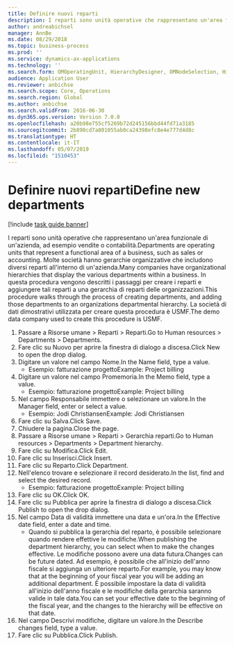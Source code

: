 ```yaml
---
title: Definire nuovi reparti
description: I reparti sono unità operative che rappresentano un'area funzionale di un'azienda, ad esempio vendite o contabilità.
author: andreabichsel
manager: AnnBe
ms.date: 08/29/2018
ms.topic: business-process
ms.prod: ''
ms.service: dynamics-ax-applications
ms.technology: ''
ms.search.form: OMOperatingUnit, HierarchyDesigner, OMNodeSelection, HierarchyPublishAndCloseForm
audience: Application User
ms.reviewer: anbichse
ms.search.scope: Core, Operations
ms.search.region: Global
ms.author: anbichse
ms.search.validFrom: 2016-06-30
ms.dyn365.ops.version: Version 7.0.0
ms.openlocfilehash: a20b98e755cf5269b72d245156bbd44fd71a3185
ms.sourcegitcommit: 2b890cd7a801055ab0ca24398efc8e4e777d4d8c
ms.translationtype: HT
ms.contentlocale: it-IT
ms.lasthandoff: 05/07/2019
ms.locfileid: "1510453"
---
```

# <a name="define-new-departments"></a><span data-ttu-id="db4ae-103">Definire nuovi reparti</span><span class="sxs-lookup"><span data-stu-id="db4ae-103">Define new departments</span></span>

[!include [task guide banner](../../includes/task-guide-banner.md)]

<span data-ttu-id="db4ae-104">I reparti sono unità operative che rappresentano un'area funzionale di un'azienda, ad esempio vendite o contabilità.</span><span class="sxs-lookup"><span data-stu-id="db4ae-104">Departments are operating units that represent a functional area of a business, such as sales or accounting.</span></span> <span data-ttu-id="db4ae-105">Molte società hanno gerarchie organizzative che includono diversi reparti all'interno di un'azienda.</span><span class="sxs-lookup"><span data-stu-id="db4ae-105">Many companies have organizational hierarchies that display the various departments within a business.</span></span> <span data-ttu-id="db4ae-106">In questa procedura vengono descritti i passaggi per creare i reparti e aggiungere tali reparti a una gerarchia di reparti delle organizzazioni.</span><span class="sxs-lookup"><span data-stu-id="db4ae-106">This procedure walks through the process of creating departments, and adding those departments to an organizations departmental hierarchy.</span></span> <span data-ttu-id="db4ae-107">La società di dati dimostrativi utilizzata per creare questa procedura è USMF.</span><span class="sxs-lookup"><span data-stu-id="db4ae-107">The demo data company used to create this procedure is USMF.</span></span>

1. <span data-ttu-id="db4ae-108">Passare a Risorse umane > Reparti > Reparti.</span><span class="sxs-lookup"><span data-stu-id="db4ae-108">Go to Human resources > Departments > Departments.</span></span>
2. <span data-ttu-id="db4ae-109">Fare clic su Nuovo per aprire la finestra di dialogo a discesa.</span><span class="sxs-lookup"><span data-stu-id="db4ae-109">Click New to open the drop dialog.</span></span>
3. <span data-ttu-id="db4ae-110">Digitare un valore nel campo Nome.</span><span class="sxs-lookup"><span data-stu-id="db4ae-110">In the Name field, type a value.</span></span>
    * <span data-ttu-id="db4ae-111">Esempio: fatturazione progetto</span><span class="sxs-lookup"><span data-stu-id="db4ae-111">Example: Project billing</span></span>  
4. <span data-ttu-id="db4ae-112">Digitare un valore nel campo Promemoria.</span><span class="sxs-lookup"><span data-stu-id="db4ae-112">In the Memo field, type a value.</span></span>
    * <span data-ttu-id="db4ae-113">Esempio: fatturazione progetto</span><span class="sxs-lookup"><span data-stu-id="db4ae-113">Example: Project billing</span></span>  
5. <span data-ttu-id="db4ae-114">Nel campo Responsabile immettere o selezionare un valore.</span><span class="sxs-lookup"><span data-stu-id="db4ae-114">In the Manager field, enter or select a value.</span></span>
    * <span data-ttu-id="db4ae-115">Esempio: Jodi Christiansen</span><span class="sxs-lookup"><span data-stu-id="db4ae-115">Example: Jodi Christiansen</span></span>  
6. <span data-ttu-id="db4ae-116">Fare clic su Salva.</span><span class="sxs-lookup"><span data-stu-id="db4ae-116">Click Save.</span></span>
7. <span data-ttu-id="db4ae-117">Chiudere la pagina.</span><span class="sxs-lookup"><span data-stu-id="db4ae-117">Close the page.</span></span>
8. <span data-ttu-id="db4ae-118">Passare a Risorse umane > Reparti > Gerarchia reparti.</span><span class="sxs-lookup"><span data-stu-id="db4ae-118">Go to Human resources > Departments > Department hierarchy.</span></span>
9. <span data-ttu-id="db4ae-119">Fare clic su Modifica.</span><span class="sxs-lookup"><span data-stu-id="db4ae-119">Click Edit.</span></span>
10. <span data-ttu-id="db4ae-120">Fare clic su Inserisci.</span><span class="sxs-lookup"><span data-stu-id="db4ae-120">Click Insert.</span></span>
11. <span data-ttu-id="db4ae-121">Fare clic su Reparto.</span><span class="sxs-lookup"><span data-stu-id="db4ae-121">Click Department.</span></span>
12. <span data-ttu-id="db4ae-122">Nell'elenco trovare e selezionare il record desiderato.</span><span class="sxs-lookup"><span data-stu-id="db4ae-122">In the list, find and select the desired record.</span></span>
    * <span data-ttu-id="db4ae-123">Esempio: fatturazione progetto</span><span class="sxs-lookup"><span data-stu-id="db4ae-123">Example: Project billing</span></span>  
13. <span data-ttu-id="db4ae-124">Fare clic su OK.</span><span class="sxs-lookup"><span data-stu-id="db4ae-124">Click OK.</span></span>
14. <span data-ttu-id="db4ae-125">Fare clic su Pubblica per aprire la finestra di dialogo a discesa.</span><span class="sxs-lookup"><span data-stu-id="db4ae-125">Click Publish to open the drop dialog.</span></span>
15. <span data-ttu-id="db4ae-126">Nel campo Data di validità immettere una data e un'ora.</span><span class="sxs-lookup"><span data-stu-id="db4ae-126">In the Effective date field, enter a date and time.</span></span>
    * <span data-ttu-id="db4ae-127">Quando si pubblica la gerarchia del reparto, è possibile selezionare quando rendere effettive le modifiche.</span><span class="sxs-lookup"><span data-stu-id="db4ae-127">When publishing the department hierarchy, you can select when to make the changes effective.</span></span> <span data-ttu-id="db4ae-128">Le modifiche possono avere una data futura.</span><span class="sxs-lookup"><span data-stu-id="db4ae-128">Changes can be future dated.</span></span> <span data-ttu-id="db4ae-129">Ad esempio, è possibile che all'inizio dell'anno fiscale si aggiunga un ulteriore reparto.</span><span class="sxs-lookup"><span data-stu-id="db4ae-129">For example, you may know that at the beginning of your fiscal year you will be adding an additional department.</span></span> <span data-ttu-id="db4ae-130">È possibile impostare la data di validità all'inizio dell'anno fiscale e le modifiche della gerarchia saranno valide in tale data.</span><span class="sxs-lookup"><span data-stu-id="db4ae-130">You can set your effective date to the beginning of the fiscal year, and the changes to the hierarchy will be effective on that date.</span></span>  
16. <span data-ttu-id="db4ae-131">Nel campo Descrivi modifiche, digitare un valore.</span><span class="sxs-lookup"><span data-stu-id="db4ae-131">In the Describe changes field, type a value.</span></span>
17. <span data-ttu-id="db4ae-132">Fare clic su Pubblica.</span><span class="sxs-lookup"><span data-stu-id="db4ae-132">Click Publish.</span></span>

